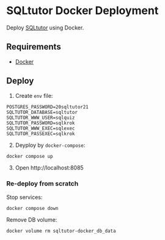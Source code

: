 # SQLtutor Docker Deployment

Deploy [SQLtutor](https://savannah.gnu.org/projects/sqltutor/) using Docker.

## Requirements

* [Docker](https://www.docker.com/)

## Deploy

1. Create `env` file:

```
POSTGRES_PASSWORD=20sqltutor21
SQLTUTOR_DATABASE=sqltutor
SQLTUTOR_WWW_USER=sqlquiz
SQLTUTOR_PASSWORD=sqlkrok
SQLTUTOR_WWW_EXEC=sqlexec
SQLTUTOR_PASSEXEC=sqlkrok
```

2. Deyploy by `docker-compose`:

```bash
docker compose up
```

3. Open http://localhost:8085

### Re-deploy from scratch

Stop services:

```
docker compose down
```

Remove DB volume:

```
docker volume rm sqltutor-docker_db_data
```
